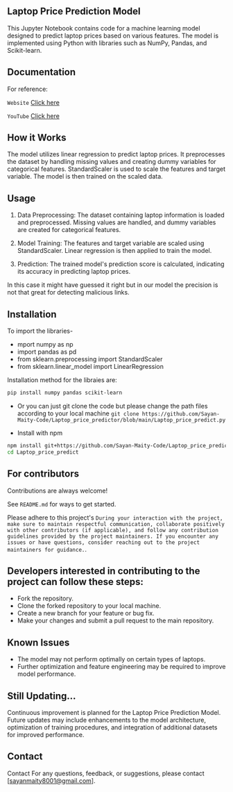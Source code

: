 ## Laptop Price Prediction Model
This Jupyter Notebook contains code for a machine learning model designed to predict laptop prices based on various features. The model is implemented using Python with libraries such as NumPy, Pandas, and Scikit-learn.


## Documentation
For reference:

`Website`
[Click here](https://medium.com/analytics-vidhya/predicting-laptop-prices-using-ml-e60a0315b45a)


`YouTube`
[Click here](https://youtu.be/A1eU51jPpXQ?si=eBiK0Y-UO6c6_2RN)


## How it Works
The model utilizes linear regression to predict laptop prices. It preprocesses the dataset by handling missing values and creating dummy variables for categorical features. StandardScaler is used to scale the features and target variable. The model is then trained on the scaled data.

## Usage
1. Data Preprocessing: The dataset containing laptop information is loaded and preprocessed. Missing values are handled, and dummy variables are created for categorical features.

2. Model Training: The features and target variable are scaled using StandardScaler. Linear regression is then applied to train the model.

3. Prediction: The trained model's prediction score is calculated, indicating its accuracy in predicting laptop prices.


In this case it might have guessed it right but in our model the precision is not that great for detecting malicious links.
## Installation
To import the libraries-
- mport numpy as np
- import pandas as pd
- from sklearn.preprocessing import StandardScaler
- from sklearn.linear_model import LinearRegression

Installation method for the libraies are:


```bash 
pip install numpy pandas scikit-learn
```
- Or you can just git clone the code but please change the path files according to your local machine
```git clone https://github.com/Sayan-Maity-Code/Laptop_price_predictor/blob/main/Laptop_price_predict.py```


- Install with npm

```bash
npm install git+https://github.com/Sayan-Maity-Code/Laptop_price_predictor/blob/main/Laptop_price_predict.py
cd Laptop_price_predict
```

## For contributors

Contributions are always welcome!

See `README.md` for ways to get started.

Please adhere to this project's `During your interaction with the project, make sure to maintain respectful communication, collaborate positively with other contributors (if applicable), and follow any contribution guidelines provided by the project maintainers. If you encounter any issues or have questions, consider reaching out to the project maintainers for guidance.`.

## Developers interested in contributing to the project can follow these steps:

- Fork the repository.
- Clone the forked repository to your local machine.
- Create a new branch for your feature or bug fix.
- Make your changes and submit a pull request to the main repository.


## Known Issues
- The model may not perform optimally on certain types of laptops.
- Further optimization and feature engineering may be required to improve model performance.
## Still Updating...
Continuous improvement is planned for the Laptop Price Prediction Model. Future updates may include enhancements to the model architecture, optimization of training procedures, and integration of additional datasets for improved performance.

## Contact
Contact
For any questions, feedback, or suggestions, please contact [sayanmaity8001@gmail.com].
